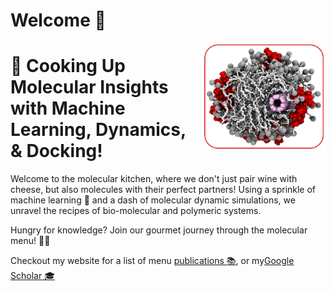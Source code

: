 # Welcome  👋

<img align="right" style="width: 200px;" src="./welcome.png" />
 
# 🍔 Cooking Up Molecular Insights with Machine Learning, Dynamics, & Docking!

Welcome to the molecular kitchen, where we don't just pair wine with cheese, but also molecules with their perfect partners! Using a sprinkle of machine learning 🤖 and a dash of molecular dynamic simulations, we unravel the recipes of bio-molecular and polymeric systems.

Hungry for knowledge? Join our gourmet journey through the molecular menu! 🍕🍰

Checkout my website for a list of menu [publications :books:](https://payamkelich.github.io/publications.html), or my[Google Scholar :mortar_board:](https://scholar.google.com/citations?user=JyGB2-MAAAAJ&hl=en)


<!--
**payamkelich/payamkelich** is a ✨ _special_ ✨ repository because its `README.md` (this file) appears on your GitHub profile.

Here are some ideas to get you started:

- 🔭 I’m currently working on ...
- 🌱 I’m currently learning ...
- 👯 I’m looking to collaborate on ...
- 🤔 I’m looking for help with ...
- 💬 Ask me about ...
- 📫 How to reach me: ...
- 😄 Pronouns: ...
- ⚡ Fun fact: ...
-->
